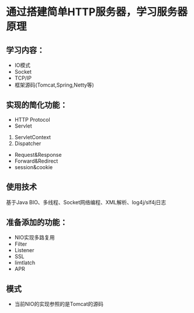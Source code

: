 # 通过搭建简单HTTP服务器，学习服务器原理

## 学习内容：
- IO模式
- Socket
- TCP/IP
- 框架源码(Tomcat,Spring,Netty等)

## 实现的简化功能：

- HTTP Protocol
- Servlet
1) ServletContext
2) Dispatcher
- Request&Response
- Forward&Redirect
- session&cookie

## 使用技术

基于Java BIO、多线程、Socket网络编程、XML解析、log4j/slf4j日志

## 准备添加的功能：
- NIO实现多路复用
- Filter
- Listener
- SSL
- limtlatch
- APR
## 模式
- 当前NIO的实现参照的是Tomcat的源码

